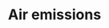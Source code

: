 ---
title: Air emissions
longTitle: 'Air emissions'
tags:
- gccommon
usedFor:
- "[[Atmospheric emissions]]"
---